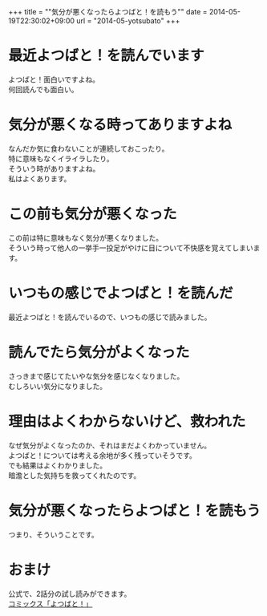 +++
title = ""気分が悪くなったらよつばと！を読もう""
date = 2014-05-19T22:30:02+09:00
url = "2014-05-yotsubato"
+++

# 最近よつばと！を読んでいます
よつばと！面白いですよね。  
何回読んでも面白い。

# 気分が悪くなる時ってありますよね
なんだか気に食わないことが連続しておこったり。  
特に意味もなくイライラしたり。  
そういう時がありますよね。  
私はよくあります。

# この前も気分が悪くなった
この前は特に意味もなく気分が悪くなりました。  
そういう時って他人の一挙手一投足がやけに目について不快感を覚えてしまいます。

# いつもの感じでよつばと！を読んだ
最近よつばと！を読んでいるので、いつもの感じで読みました。

# 読んでたら気分がよくなった
さっきまで感じてたいやな気分を感じなくなりました。  
むしろいい気分になりました。

# 理由はよくわからないけど、救われた
なぜ気分がよくなったのか、それはまだよくわかっていません。  
よつばと！については考える余地が多く残っていそうです。  
でも結果はよくわかりました。  
暗澹とした気持ちを救ってくれたのです。

# 気分が悪くなったらよつばと！を読もう
つまり、そういうことです。

# おまけ
公式で、2話分の試し読みができます。  
[コミックス「よつばと！」](http://yotuba.com/yotu_comics.html)

